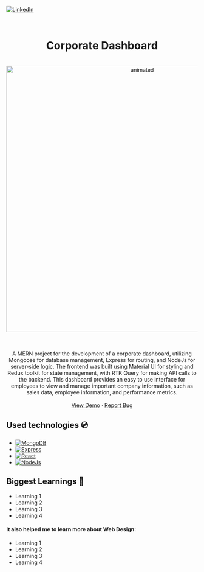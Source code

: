 [![LinkedIn][linkedin-shield]][linkedin-url]
<!-- PROJECT LOGO -->
<br />

<p align="center">
  
</p>
<div align="center">

<h1 align="center">Corporate Dashboard</h1>
<br />
<img src="" width="700" alt="animated" />
    <br />
    <br />
    <br />
  <p align="center">
    A MERN project for the development of a corporate dashboard, utilizing Mongoose for database management, Express for routing, and NodeJs for server-side logic. The frontend was built using Material UI for styling and Redux toolkit for state management, with RTK Query for making API calls to the backend. This dashboard provides an easy to use interface for employees to view and manage important company information, such as sales data, employee information, and performance metrics.
    <br />
    <br />
        <a href="" target="_blank">View Demo</a>
    ·
    <a href="" target="_blank">Report Bug</a>
    
  </p>
</div>



## Used technologies 💿

* [![MongoDB][MongoDB-shield]][MongoDB-url]
* [![Express][Express-shield]][Express-url]
* [![React][React-shield]][React-url]
* [![NodeJs][NodeJs-shield]][NodeJs-url]



<!-- ACKNOWLEDGMENTS -->
## Biggest Learnings 📖

* []() Learning 1
* []() Learning 2
* []() Learning 3
* []() Learning 4


#### It also helped me to learn more about Web Design:
* []() Learning 1
* []() Learning 2
* []() Learning 3
* []() Learning 4



[linkedin-shield]: https://img.shields.io/badge/-LinkedIn-black.svg?style=for-the-badge&logo=linkedin&colorB=555
[linkedin-url]: https://linkedin.com/in/andrengregorio

[//]: <> (MERN)
[MongoDB-shield]: https://img.shields.io/badge/-MongoDB-47A248?logo=MongoDB&logoColor=47A248&logoWidth=30&labelColor=black&style=for-the-badge
[MongoDB-url]: https://www.mongodb.com/

[Express-shield]: https://img.shields.io/badge/-MongoDB-000000?logo=Express&logoColor=000000&logoWidth=30&labelColor=white&style=for-the-badge
[Express-url]: https://expressjs.com/

[React-shield]: https://img.shields.io/badge/-React-61DAFB?logo=React&logoColor=61DAFB&logoWidth=30&labelColor=black&style=for-the-badge
[React-url]: https://reactjs.org/

[NodeJs-shield]: https://img.shields.io/badge/-NODEJS-339933?logo=Node.js&logoColor=339933&logoWidth=30&labelColor=black&style=for-the-badge
[NodeJs-url]: https://nodejs.org/en/


